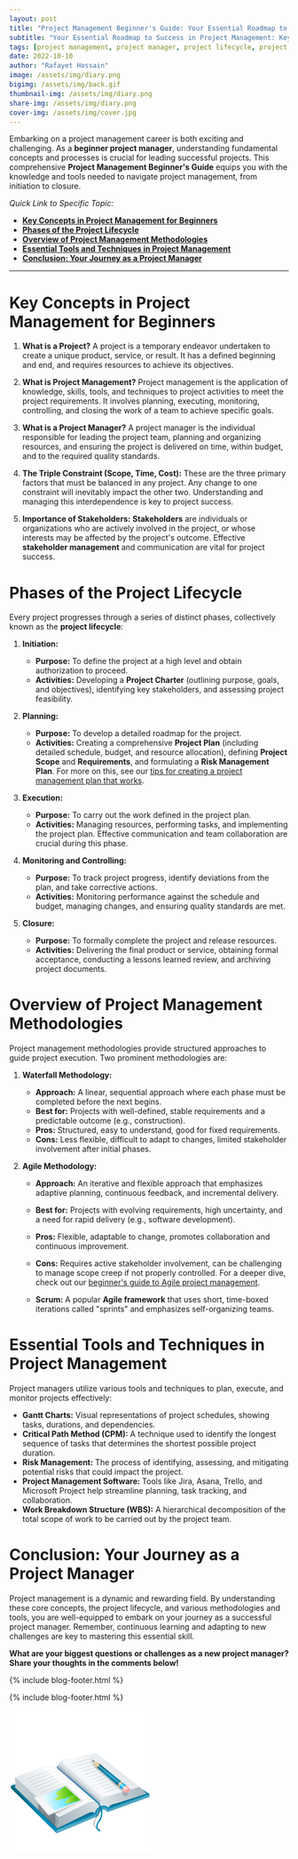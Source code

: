 ```yaml
---
layout: post
title: "Project Management Beginner's Guide: Your Essential Roadmap to Success"
subtitle: "Your Essential Roadmap to Success in Project Management: Key Concepts, Lifecycle Phases, and Essential Tools"
tags: [project management, project manager, project lifecycle, project planning, agile, waterfall]
date: 2022-10-10
author: "Rafayet Hossain"
image: /assets/img/diary.png
bigimg: /assets/img/back.gif
thumbnail-img: /assets/img/diary.png
share-img: /assets/img/diary.png
cover-img: /assets/img/cover.jpg
---
```



Embarking on a project management career is both exciting and challenging. As a **beginner project manager**, understanding fundamental concepts and processes is crucial for leading successful projects. This comprehensive **Project Management Beginner's Guide** equips you with the knowledge and tools needed to navigate project management, from initiation to closure.

_Quick Link to Specific Topic:_

- [**Key Concepts in Project Management for Beginners**](#key-concepts-in-project-management-for-beginners)
- [**Phases of the Project Lifecycle**](#phases-of-the-project-lifecycle)
- [**Overview of Project Management Methodologies**](#overview-of-project-management-methodologies)
- [**Essential Tools and Techniques in Project Management**](#essential-tools-and-techniques-in-project-management)
- [**Conclusion: Your Journey as a Project Manager**](#conclusion-your-journey-as-a-project-manager)


---
# **Key Concepts in Project Management for Beginners**

1.  **What is a Project?**
    A project is a temporary endeavor undertaken to create a unique product, service, or result. It has a defined beginning and end, and requires resources to achieve its objectives.

2.  **What is Project Management?**
    Project management is the application of knowledge, skills, tools, and techniques to project activities to meet the project requirements. It involves planning, executing, monitoring, controlling, and closing the work of a team to achieve specific goals.

3.  **What is a Project Manager?**
    A project manager is the individual responsible for leading the project team, planning and organizing resources, and ensuring the project is delivered on time, within budget, and to the required quality standards.

4.  **The Triple Constraint (Scope, Time, Cost):**
    These are the three primary factors that must be balanced in any project. Any change to one constraint will inevitably impact the other two. Understanding and managing this interdependence is key to project success.

5.  **Importance of Stakeholders:**
    **Stakeholders** are individuals or organizations who are actively involved in the project, or whose interests may be affected by the project's outcome. Effective **stakeholder management** and communication are vital for project success.

# **Phases of the Project Lifecycle**

Every project progresses through a series of distinct phases, collectively known as the **project lifecycle**:

1.  **Initiation:**
    *   **Purpose:** To define the project at a high level and obtain authorization to proceed.
    *   **Activities:** Developing a **Project Charter** (outlining purpose, goals, and objectives), identifying key stakeholders, and assessing project feasibility.

2.  **Planning:**
    *   **Purpose:** To develop a detailed roadmap for the project.
    *   **Activities:** Creating a comprehensive **Project Plan** (including detailed schedule, budget, and resource allocation), defining **Project Scope** and **Requirements**, and formulating a **Risk Management Plan**. For more on this, see our [tips for creating a project management plan that works](/2022/12/14/Tips-for-Creating-a-Project-Management-Plan-that-Works.html).

3.  **Execution:**
    *   **Purpose:** To carry out the work defined in the project plan.
    *   **Activities:** Managing resources, performing tasks, and implementing the project plan. Effective communication and team collaboration are crucial during this phase.

4.  **Monitoring and Controlling:**
    *   **Purpose:** To track project progress, identify deviations from the plan, and take corrective actions.
    *   **Activities:** Monitoring performance against the schedule and budget, managing changes, and ensuring quality standards are met.

5.  **Closure:**
    *   **Purpose:** To formally complete the project and release resources.
    *   **Activities:** Delivering the final product or service, obtaining formal acceptance, conducting a lessons learned review, and archiving project documents.

# **Overview of Project Management Methodologies**

Project management methodologies provide structured approaches to guide project execution. Two prominent methodologies are:

1.  **Waterfall Methodology:**
    *   **Approach:** A linear, sequential approach where each phase must be completed before the next begins.
    *   **Best for:** Projects with well-defined, stable requirements and a predictable outcome (e.g., construction).
    *   **Pros:** Structured, easy to understand, good for fixed requirements.
    *   **Cons:** Less flexible, difficult to adapt to changes, limited stakeholder involvement after initial phases.

2.  **Agile Methodology:**
    *   **Approach:** An iterative and flexible approach that emphasizes adaptive planning, continuous feedback, and incremental delivery.
    *   **Best for:** Projects with evolving requirements, high uncertainty, and a need for rapid delivery (e.g., software development).
    *   **Pros:** Flexible, adaptable to change, promotes collaboration and continuous improvement.
    *   **Cons:** Requires active stakeholder involvement, can be challenging to manage scope creep if not properly controlled. For a deeper dive, check out our [beginner's guide to Agile project management](/2022/11/05/Agile-Project-Management-for-Beginners.html).

    *   **Scrum:** A popular **Agile framework** that uses short, time-boxed iterations called "sprints" and emphasizes self-organizing teams.

# **Essential Tools and Techniques in Project Management**

Project managers utilize various tools and techniques to plan, execute, and monitor projects effectively:

*   **Gantt Charts:** Visual representations of project schedules, showing tasks, durations, and dependencies.
*   **Critical Path Method (CPM):** A technique used to identify the longest sequence of tasks that determines the shortest possible project duration.
*   **Risk Management:** The process of identifying, assessing, and mitigating potential risks that could impact the project.
*   **Project Management Software:** Tools like Jira, Asana, Trello, and Microsoft Project help streamline planning, task tracking, and collaboration.
*   **Work Breakdown Structure (WBS):** A hierarchical decomposition of the total scope of work to be carried out by the project team.

# **Conclusion: Your Journey as a Project Manager**

Project management is a dynamic and rewarding field. By understanding these core concepts, the project lifecycle, and various methodologies and tools, you are well-equipped to embark on your journey as a successful project manager. Remember, continuous learning and adapting to new challenges are key to mastering this essential skill.

**What are your biggest questions or challenges as a new project manager? Share your thoughts in the comments below!**

{% include blog-footer.html %}


{% include blog-footer.html %}

![Diary](/assets/img/diary.png "Diary")
